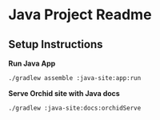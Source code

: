 # Java Project Readme

## Setup Instructions

**Run Java App**
```bash
./gradlew assemble :java-site:app:run
```

**Serve Orchid site with Java docs**
```bash
./gradlew :java-site:docs:orchidServe
```